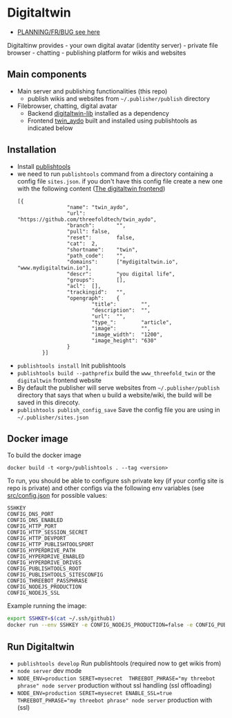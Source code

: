 # Digitaltwin


- [PLANNING/FR/BUG see here](https://circles.threefold.me/project/despiegk-product_publisher/issues)

Digitaltinw provides
    - your own digital avatar (identity server)
    - private file browser
    - chatting
    - publishing platform  for wikis and websites

## Main components
- Main server and publishing functionalities (this repo)
    - publish wikis and websites from `~/.publisher/publish` directory
- Filebrowser, chatting, digital avatar
    - Backend [digitaltwin-lib](https://github.com/threefoldtech/digitaltwin-lib) installed as a dependency
    - Frontend [twin_aydo](https://github.com/threefoldtech/twin_aydo) built and installed using publishtools as indicated below

## Installation
- Install [publishtools](https://info.threefold.io/info/publishtools#/publishtools__install)
- we need to run `publishtools` command from a directory containing a config file `sites.json`. if you don't have this config file create a new one with the following content ([The digitaltwin frontend](https://github.com/threefoldtech/twin_aydo))
    ```
    [{
                    "name": "twin_aydo",
                    "url":  "https://github.com/threefoldtech/twin_aydo",
                    "branch":       "",
                    "pull": false,
                    "reset":        false,
                    "cat":  2,
                    "shortname":    "twin",
                    "path_code":    "",
                    "domains":      ["mydigitaltwin.io", "www.mydigitaltwin.io"],
                    "descr":        "you digital life",
                    "groups":       [],
                    "acl":  [],
                    "trackingid":   "",
                    "opengraph":    {
                            "title":        "",
                            "description":  "",
                            "url":  "",
                            "type_":        "article",
                            "image":        "",
                            "image_width":  "1200",
                            "image_height": "630"
                    }
            }]
    ```
- `publishtools install` Init publishtools
- `publishtools build --pathprefix` build the `www_threefold_twin` or the `digitaltwin` frontend website
- By default the publisher will serve websites from `~/.publisher/publish` directory that says that when u build a website/wiki, the build will be saved in this direcoty.
- `publishtools publish_config_save` Save the config file you are using in `~/.publisher/sites.json`


## Docker image

To build the docker image

```
docker build -t <org>/publishtools . --tag <version>
```

To run, you should be able to configure ssh private key (if your config site is repo is private) and other configs via the following env variables (see [src/config.json](src/config.json) for possible values:


```
SSHKEY
CONFIG_DNS_PORT
CONFIG_DNS_ENABLED
CONFIG_HTTP_PORT
CONFIG_HTTP_SESSION_SECRET
CONFIG_HTTP_DEVPORT
CONFIG_HTTP_PUBLISHTOOLSPORT
CONFIG_HYPERDRIVE_PATH
CONFIG_HYPERDRIVE_ENABLED
CONFIG_HYPERDRIVE_DRIVES
CONFIG_PUBLISHTOOLS_ROOT
CONFIG_PUBLISHTOOLS_SITESCONFIG
CONFIG_THREEBOT_PASSPHRASE
CONFIG_NODEJS_PRODUCTION
CONFIG_NODEJS_SSL
```

Example running the image:

```bash
export SSHKEY=$(cat ~/.ssh/github1)
docker run --env SSHKEY -e CONFIG_NODEJS_PRODUCTION=false -e CONFIG_PUBLISHTOOLS_SITESCONFIG=git@github.com:threefoldfoundation/www_config_private.git -p 3000:3000 --name pt1 pubtools
```

## Run Digitaltwin
- `publishtools develop` Run publishtools (required now to get wikis from)
- `node server` dev mode
- `NODE_ENV=production SERET=mysecret  THREEBOT_PHRASE="my threebot phrase" node server` production without ssl handling (ssl offloading)
- `NODE_ENV=production SERET=mysecret ENABLE_SSL=true THREEBOT_PHRASE="my threebot phrase" node server` production with (ssl)

